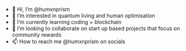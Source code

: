 - 👋 Hi, I’m @humxnprism
- 👀 I’m interested in quantum living and human optimisation 
- 🌱 I’m currently learning coding + blockchain
- 💞️ I’m looking to collaborate on start up based projects that focus on community rewards
- 📫 How to reach me @humxnprism on socials
